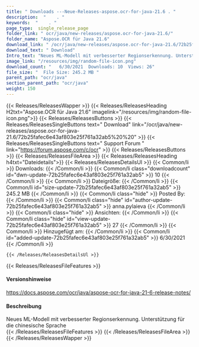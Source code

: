 ```yaml
---
title: " Downloads ---Neue-Releases-aspose.ocr-for-java-21.6 . "
description:  "    . " 
keywords:  "    . " 
page_type:  single_release_page
folder_link: " ocr/java/new-releases/aspose.ocr-for-java-21.6/"
folder_name: "Aspose.OCR für Java 21.6"
download_link: " /ocr/java/new-releases/aspose.ocr-for-java-21.6/72b25fafec6e43af803e25f761a32ab5"
download_text: " Download"
Intro_text: "Neues ML-Modell mit verbesserter Regionserkennung. Unterstützung für die chinesische Sprache"
image_link: "/resources/img/random-file-icon.png"
download_count: "   6/30/2021  Downloads: 10  Views: 26"
file_size: "  File Size: 245.2 MB "
parent_path: "ocr/java"
section_parent_path: "ocr/java"
weight: 150
---
```


{{< Releases/ReleasesWapper >}}
  {{< Releases/ReleasesHeading H2txt="Aspose.OCR für Java 21.6" imagelink="/resources/img/random-file-icon.png">}}
  {{< Releases/ReleasesButtons >}}
    {{< Releases/ReleasesSingleButtons text=" Download" link="/ocr/java/new-releases/aspose.ocr-for-java-21.6/72b25fafec6e43af803e25f761a32ab5%20%20" >}}
    {{< Releases/ReleasesSingleButtons text=" Support Forum " link="https://forum.aspose.com/c/ocr" >}}
  {{< Releases/ReleasesButtons >}}
  {{< Releases/ReleasesFileArea >}}
    {{< Releases/ReleasesHeading h4txt="Dateidetails">}}
    {{< Releases/ReleasesDetailsUl >}}
            {{< Common/li >}} Downloads: {{< /Common/li >}}
      {{< Common/li class="downloadcount" id="dwn-update-72b25fafec6e43af803e25f761a32ab5" >}} 10 {{< /Common/li >}}
      {{< Common/li >}} Dateigröße: {{< /Common/li >}}
      {{< Common/li id="size-update-72b25fafec6e43af803e25f761a32ab5" >}} 245.2 MB {{< /Common/li >}} 
      {{< Common/li  class="hide" >}} Posted By: {{< /Common/li >}} 
      {{< Common/li class="hide" id="author-update-72b25fafec6e43af803e25f761a32ab5" >}} anna.pylaieva {{< /Common/li >}}
      {{< Common/li class="hide" >}} Ansichten: {{< /Common/li >}}
      {{< Common/li class="hide" id="view-update-72b25fafec6e43af803e25f761a32ab5" >}} 27 {{< /Common/li >}}
      {{< Common/li >}} Hinzugefügt am: {{< /Common/li >}}
      {{< Common/li id="added-update-72b25fafec6e43af803e25f761a32ab5" >}} 6/30/2021 {{< /Common/li >}} 

    {{< /Releases/ReleasesDetailsUl >}}

  {{< Releases/ReleasesFileFeatures >}}
      <h4>Versionshinweise</h4><div> <a href="https://docs.aspose.com/ocr/java/aspose-ocr-for-java-21-6-release-notes/">https://docs.aspose.com/ocr/java/aspose-ocr-for-java-21-6-release-notes/</a></div><h4> Beschreibung</h4><div class="HTMLDescription"> Neues ML-Modell mit verbesserter Regionserkennung. Unterstützung für die chinesische Sprache</div>
  {{< /Releases/ReleasesFileFeatures >}}
 {{< /Releases/ReleasesFileArea >}}
{{< /Releases/ReleasesWapper >}}



